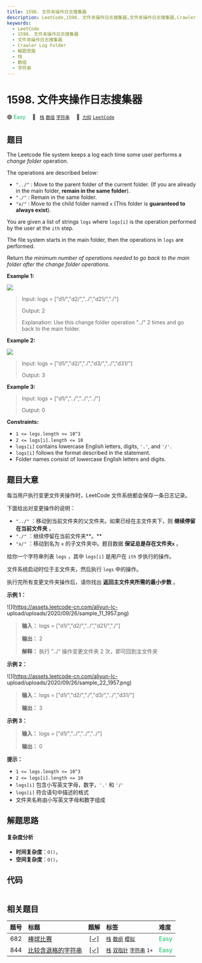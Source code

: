 ```yaml
---
title: 1598. 文件夹操作日志搜集器
description: LeetCode,1598. 文件夹操作日志搜集器,文件夹操作日志搜集器,Crawler Log Folder,解题思路,栈,数组,字符串
keywords:
  - LeetCode
  - 1598. 文件夹操作日志搜集器
  - 文件夹操作日志搜集器
  - Crawler Log Folder
  - 解题思路
  - 栈
  - 数组
  - 字符串
---
```


# 1598. 文件夹操作日志搜集器

🟢 <font color=#15bd66>Easy</font>&emsp; 🔖&ensp; [`栈`](/tag/stack.md) [`数组`](/tag/array.md) [`字符串`](/tag/string.md)&emsp; 🔗&ensp;[`力扣`](https://leetcode.cn/problems/crawler-log-folder) [`LeetCode`](https://leetcode.com/problems/crawler-log-folder)

## 题目

The Leetcode file system keeps a log each time some user performs a _change
folder_ operation.

The operations are described below:

  * `"../"` : Move to the parent folder of the current folder. (If you are already in the main folder, **remain in the same folder**).
  * `"./"` : Remain in the same folder.
  * `"x/"` : Move to the child folder named `x` (This folder is **guaranteed to always exist**).

You are given a list of strings `logs` where `logs[i]` is the operation
performed by the user at the `ith` step.

The file system starts in the main folder, then the operations in `logs` are
performed.

Return _the minimum number of operations needed to go back to the main folder
after the change folder operations._



**Example 1:**

![](https://assets.leetcode.com/uploads/2020/09/09/sample_11_1957.png)

> Input: logs = ["d1/","d2/","../","d21/","./"]
> 
> Output: 2
> 
> Explanation: Use this change folder operation "../" 2 times and go back to the main folder.

**Example 2:**

![](https://assets.leetcode.com/uploads/2020/09/09/sample_22_1957.png)

> Input: logs = ["d1/","d2/","./","d3/","../","d31/"]
> 
> Output: 3

**Example 3:**

> Input: logs = ["d1/","../","../","../"]
> 
> Output: 0

**Constraints:**

  * `1 <= logs.length <= 10^3`
  * `2 <= logs[i].length <= 10`
  * `logs[i]` contains lowercase English letters, digits, `'.'`, and `'/'`.
  * `logs[i]` follows the format described in the statement.
  * Folder names consist of lowercase English letters and digits.


## 题目大意

每当用户执行变更文件夹操作时，LeetCode 文件系统都会保存一条日志记录。

下面给出对变更操作的说明：

  * `"../"` ：移动到当前文件夹的父文件夹。如果已经在主文件夹下，则 **继续停留在当前文件夹** 。
  * `"./"` ：继续停留在当前文件夹**。**
  * `"x/"` ：移动到名为 `x` 的子文件夹中。题目数据 **保证总是存在文件夹`x`** 。

给你一个字符串列表 `logs` ，其中 `logs[i]` 是用户在 `ith` 步执行的操作。

文件系统启动时位于主文件夹，然后执行 `logs` 中的操作。

执行完所有变更文件夹操作后，请你找出 **返回主文件夹所需的最小步数** 。



**示例 1：**

![](https://assets.leetcode-cn.com/aliyun-lc-
upload/uploads/2020/09/26/sample_11_1957.png)

> 
> 
> 
> 
> 
> **输入：** logs = ["d1/","d2/","../","d21/","./"]
> 
> **输出：** 2
> 
> **解释：** 执行 "../" 操作变更文件夹 2 次，即可回到主文件夹
> 
> 

**示例 2：**

![](https://assets.leetcode-cn.com/aliyun-lc-
upload/uploads/2020/09/26/sample_22_1957.png)

> 
> 
> 
> 
> 
> **输入：** logs = ["d1/","d2/","./","d3/","../","d31/"]
> 
> **输出：** 3
> 
> 

**示例 3：**

> 
> 
> 
> 
> 
> **输入：** logs = ["d1/","../","../","../"]
> 
> **输出：** 0
> 
> 



**提示：**

  * `1 <= logs.length <= 10^3`
  * `2 <= logs[i].length <= 10`
  * `logs[i]` 包含小写英文字母，数字，`'.'` 和 `'/'`
  * `logs[i]` 符合语句中描述的格式
  * 文件夹名称由小写英文字母和数字组成


## 解题思路

#### 复杂度分析

- **时间复杂度**：`O()`，
- **空间复杂度**：`O()`，

## 代码

```javascript

```

## 相关题目

<!-- prettier-ignore -->
| 题号 | 标题 | 题解 | 标签 | 难度 |
| :------: | :------ | :------: | :------ | :------ |
| 682 | [棒球比赛](https://leetcode.com/problems/baseball-game) | [[✓]](/problem/0682.md) |  [`栈`](/tag/stack.md) [`数组`](/tag/array.md) [`模拟`](/tag/simulation.md) | <font color=#15bd66>Easy</font> |
| 844 | [比较含退格的字符串](https://leetcode.com/problems/backspace-string-compare) | [[✓]](/problem/0844.md) |  [`栈`](/tag/stack.md) [`双指针`](/tag/two-pointers.md) [`字符串`](/tag/string.md) `1+` | <font color=#15bd66>Easy</font> |